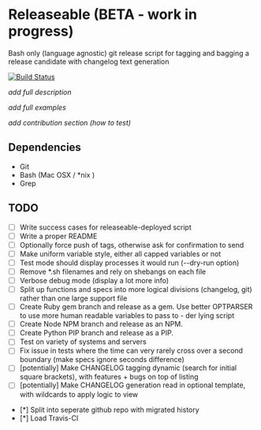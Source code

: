 # Releaseable (BETA - work in progress)

Bash only (language agnostic) git release script for tagging and bagging a release candidate with changelog text generation

[![Build Status](https://travis-ci.org/tommeier/releaseable.png)](https://travis-ci.org/tommeier/releaseable)

*add full description*

*add full examples*

*add contribution section (how to test)*

## Dependencies

  * Git
  * Bash (Mac OSX / *nix )
  * Grep

## TODO
 - [ ] Write success cases for releaseable-deployed script
 - [ ] Write a proper README
 - [ ] Optionally force push of tags, otherwise ask for confirmation to send
 - [ ] Make uniform variable style, either all capped variables or not
 - [ ] Test mode should display processes it would run (--dry-run option)
 - [ ] Remove *.sh filenames and rely on shebangs on each file
 - [ ] Verbose debug mode (display a lot more info)
 - [ ] Split up functions and specs into more logical divisions (changelog, git) rather than one large support file
 - [ ] Create Ruby gem branch and release as a gem. Use better OPTPARSER to use more human readable variables to pass to - der lying  script
 - [ ] Create Node NPM branch and release as an NPM.
 - [ ] Create Python PIP branch and release as a PIP.
 - [ ] Test on variety of systems and servers
 - [ ] Fix issue in tests where the time can very rarely cross over a second boundary (make specs ignore seconds difference)
 - [ ] [potentially] Make CHANGELOG tagging dynamic (search for initial square brackets), with features + bugs on top of listing
 - [ ] [potentially] Make CHANGELOG generation read in optional template, with wildcards to apply logic to view
 - [*] Split into seperate github repo with migrated history
 - [*] Load Travis-CI





